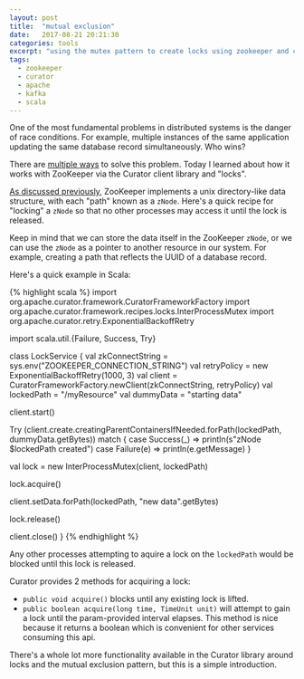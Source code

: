 ```yaml
---
layout: post
title:  "mutual exclusion"
date:   2017-08-21 20:21:30
categories: tools
excerpt: "using the mutex pattern to create locks using zookeeper and curator"
tags:
  - zookeeper
  - curator
  - apache
  - kafka
  - scala
---
```


One of the most fundamental problems in distributed systems is the danger of race conditions.  For example, multiple instances of the same application updating the same database record simultaneously.  Who wins?

There are [multiple ways](https://en.wikipedia.org/wiki/Mutual_exclusion#Software_solutions) to solve this problem.  Today I learned about how it works with ZooKeeper via the Curator client library and "locks".

[As discussed previously](https://lombardo-chcg.github.io/tools/2017/08/03/zookeeper-client-api.html), ZooKeeper implements a unix directory-like data structure, with each "path" known as a `zNode`.  Here's a quick recipe for "locking" a `zNode` so that no other processes may access it until the lock is released.  

Keep in mind that we can store the data itself in the ZooKeeper `zNode`, or we can use the `zNode` as a pointer to another resource in our system.  For example, creating a path that reflects the UUID of a database record.

Here's a quick example in Scala:

{% highlight scala %}
import org.apache.curator.framework.CuratorFrameworkFactory
import org.apache.curator.framework.recipes.locks.InterProcessMutex
import org.apache.curator.retry.ExponentialBackoffRetry

import scala.util.{Failure, Success, Try}

class LockService {
  val zkConnectString = sys.env("ZOOKEEPER_CONNECTION_STRING")
  val retryPolicy = new ExponentialBackoffRetry(1000, 3)
  val client = CuratorFrameworkFactory.newClient(zkConnectString, retryPolicy)
  val lockedPath = "/myResource"
  val dummyData = "starting data"

  client.start()

  Try (client.create.creatingParentContainersIfNeeded.forPath(lockedPath, dummyData.getBytes)) match {
    case Success(_) => println(s"zNode $lockedPath created")
    case Failure(e) => println(e.getMessage)
  }

  val lock = new InterProcessMutex(client, lockedPath)

  lock.acquire()

  client.setData.forPath(lockedPath, "new data".getBytes)

  lock.release()

  client.close()
}
{% endhighlight %}

Any other processes attempting to aquire a lock on the `lockedPath` would be blocked until this lock is released.

Curator provides 2 methods for acquiring a lock:
* `public void acquire()` blocks until any existing lock is lifted.
* `public boolean acquire(long time, TimeUnit unit)` will attempt to gain a lock until the param-provided interval elapses.  This method is nice because it returns a boolean which is convenient for other services consuming this api.

There's a whole lot more functionality available in the Curator library around locks and the mutual exclusion pattern, but this is a simple introduction.
